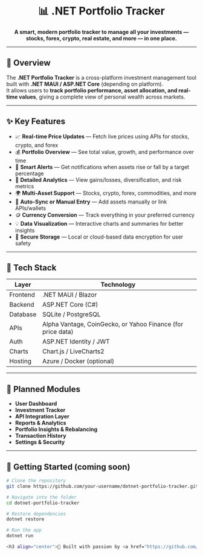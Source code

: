 <h1 align="center">📊 .NET Portfolio Tracker</h1>

<p align="center">
  <b>A smart, modern portfolio tracker to manage all your investments — stocks, forex, crypto, real estate, and more — in one place.</b>
</p>

---

## 🚀 Overview

The **.NET Portfolio Tracker** is a cross-platform investment management tool built with **.NET MAUI / ASP.NET Core** (depending on platform).  
It allows users to **track portfolio performance, asset allocation, and real-time values**, giving a complete view of personal wealth across markets.

---

## ✨ Key Features

- 📈 **Real-time Price Updates** — Fetch live prices using APIs for stocks, crypto, and forex  
- 💰 **Portfolio Overview** — See total value, growth, and performance over time  
- 🔔 **Smart Alerts** — Get notifications when assets rise or fall by a target percentage  
- 🧾 **Detailed Analytics** — View gains/losses, diversification, and risk metrics  
- 🌍 **Multi-Asset Support** — Stocks, crypto, forex, commodities, and more  
- 🧮 **Auto-Sync or Manual Entry** — Add assets manually or link APIs/wallets  
- 🪙 **Currency Conversion** — Track everything in your preferred currency  
- 💡 **Data Visualization** — Interactive charts and summaries for better insights  
- 🔐 **Secure Storage** — Local or cloud-based data encryption for user safety  

---

## 🧠 Tech Stack

| Layer | Technology |
|-------|-------------|
| Frontend | .NET MAUI / Blazor |
| Backend | ASP.NET Core (C#) |
| Database | SQLite / PostgreSQL |
| APIs | Alpha Vantage, CoinGecko, or Yahoo Finance (for price data) |
| Auth | ASP.NET Identity / JWT |
| Charts | Chart.js / LiveCharts2 |
| Hosting | Azure / Docker (optional) |

---

## 🧩 Planned Modules

- **User Dashboard**
- **Investment Tracker**
- **API Integration Layer**
- **Reports & Analytics**
- **Portfolio Insights & Rebalancing**
- **Transaction History**
- **Settings & Security**

---

## 🔧 Getting Started (coming soon)

```bash
# Clone the repository
git clone https://github.com/your-username/dotnet-portfolio-tracker.git

# Navigate into the folder
cd dotnet-portfolio-tracker

# Restore dependencies
dotnet restore

# Run the app
dotnet run

<h3 align="center">🌟 Built with passion by <a href="https://github.com/your-username">Zakir Hussein Motala</a></h3>
```
